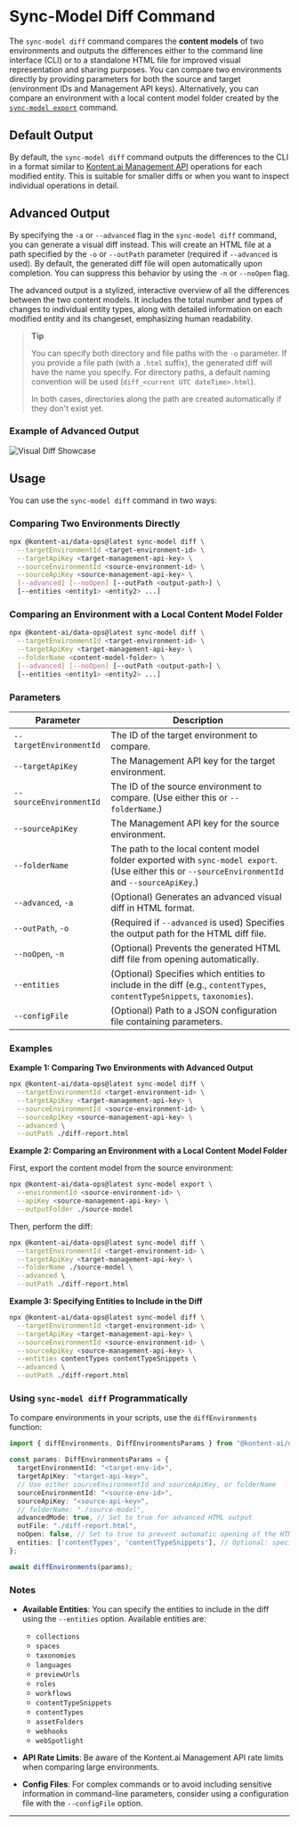 # Sync-Model Diff Command

The `sync-model diff` command compares the **content models** of two environments and outputs the differences either to the command line interface (CLI) or to a standalone HTML file for improved visual representation and sharing purposes. You can compare two environments directly by providing parameters for both the source and target (environment IDs and Management API keys). Alternatively, you can compare an environment with a local content model folder created by the [`sync-model export`](../export/README.md) command.

## Default Output

By default, the `sync-model diff` command outputs the differences to the CLI in a format similar to [Kontent.ai Management API](https://kontent.ai/learn/docs/apis/openapi/management-api-v2/) operations for each modified entity. This is suitable for smaller diffs or when you want to inspect individual operations in detail.

## Advanced Output

By specifying the `-a` or `--advanced` flag in the `sync-model diff` command, you can generate a visual diff instead. This will create an HTML file at a path specified by the `-o` or `--outPath` parameter (required if `--advanced` is used). By default, the generated diff file will open automatically upon completion. You can suppress this behavior by using the `-n` or `--noOpen` flag.

The advanced output is a stylized, interactive overview of all the differences between the two content models. It includes the total number and types of changes to individual entity types, along with detailed information on each modified entity and its changeset, emphasizing human readability.

> **Tip**
>
> You can specify both directory and file paths with the `-o` parameter. If you provide a file path (with a `.html` suffix), the generated diff will have the name you specify. For directory paths, a default naming convention will be used (`diff_<current UTC dateTime>.html`).
>
> In both cases, directories along the path are created automatically if they don't exist yet.

### Example of Advanced Output

![Visual Diff Showcase](https://github.com/kontent-ai/data-ops/assets/52500882/4c85b987-3343-4bad-bd34-1888c506397d)

## Usage

You can use the `sync-model diff` command in two ways:

### Comparing Two Environments Directly

```bash
npx @kontent-ai/data-ops@latest sync-model diff \
  --targetEnvironmentId <target-environment-id> \
  --targetApiKey <target-management-api-key> \
  --sourceEnvironmentId <source-environment-id> \
  --sourceApiKey <source-management-api-key> \
  [--advanced] [--noOpen] [--outPath <output-path>] \
  [--entities <entity1> <entity2> ...]
```

### Comparing an Environment with a Local Content Model Folder

```bash
npx @kontent-ai/data-ops@latest sync-model diff \
  --targetEnvironmentId <target-environment-id> \
  --targetApiKey <target-management-api-key> \
  --folderName <content-model-folder> \
  [--advanced] [--noOpen] [--outPath <output-path>] \
  [--entities <entity1> <entity2> ...]
```

### Parameters

| Parameter               | Description                                                                                                                                                                |
|-------------------------|----------------------------------------------------------------------------------------------------------------------------------------------------------------------------|
| `--targetEnvironmentId` | The ID of the target environment to compare.                                                                                                                               |
| `--targetApiKey`        | The Management API key for the target environment.                                                                                                                         |
| `--sourceEnvironmentId` | The ID of the source environment to compare. (Use either this or `--folderName`.)                                                                                          |
| `--sourceApiKey`        | The Management API key for the source environment.                                                                                                                         |
| `--folderName`          | The path to the local content model folder exported with `sync-model export`. (Use either this or `--sourceEnvironmentId` and `--sourceApiKey`.)                            |
| `--advanced`, `-a`      | (Optional) Generates an advanced visual diff in HTML format.                                                                                                               |
| `--outPath`, `-o`       | (Required if `--advanced` is used) Specifies the output path for the HTML diff file.                                                                                       |
| `--noOpen`, `-n`        | (Optional) Prevents the generated HTML diff file from opening automatically.                                                                                               |
| `--entities`            | (Optional) Specifies which entities to include in the diff (e.g., `contentTypes`, `contentTypeSnippets`, `taxonomies`).                                                     |
| `--configFile`          | (Optional) Path to a JSON configuration file containing parameters.                                                                                                        |

### Examples

**Example 1: Comparing Two Environments with Advanced Output**

```bash
npx @kontent-ai/data-ops@latest sync-model diff \
  --targetEnvironmentId <target-environment-id> \
  --targetApiKey <target-management-api-key> \
  --sourceEnvironmentId <source-environment-id> \
  --sourceApiKey <source-management-api-key> \
  --advanced \
  --outPath ./diff-report.html
```

**Example 2: Comparing an Environment with a Local Content Model Folder**

First, export the content model from the source environment:

```bash
npx @kontent-ai/data-ops@latest sync-model export \
  --environmentId <source-environment-id> \
  --apiKey <source-management-api-key> \
  --outputFolder ./source-model
```

Then, perform the diff:

```bash
npx @kontent-ai/data-ops@latest sync-model diff \
  --targetEnvironmentId <target-environment-id> \
  --targetApiKey <target-management-api-key> \
  --folderName ./source-model \
  --advanced \
  --outPath ./diff-report.html
```

**Example 3: Specifying Entities to Include in the Diff**

```bash
npx @kontent-ai/data-ops@latest sync-model diff \
  --targetEnvironmentId <target-environment-id> \
  --targetApiKey <target-management-api-key> \
  --sourceEnvironmentId <source-environment-id> \
  --sourceApiKey <source-management-api-key> \
  --entities contentTypes contentTypeSnippets \
  --advanced \
  --outPath ./diff-report.html
```

### Using `sync-model diff` Programmatically

To compare environments in your scripts, use the `diffEnvironments` function:

```typescript
import { diffEnvironments, DiffEnvironmentsParams } from "@kontent-ai/data-ops";

const params: DiffEnvironmentsParams = {
  targetEnvironmentId: "<target-env-id>",
  targetApiKey: "<target-api-key>",
  // Use either sourceEnvironmentId and sourceApiKey, or folderName
  sourceEnvironmentId: "<source-env-id>",
  sourceApiKey: "<source-api-key>",
  // folderName: "./source-model",
  advancedMode: true, // Set to true for advanced HTML output
  outFile: "./diff-report.html",
  noOpen: false, // Set to true to prevent automatic opening of the HTML file
  entities: ['contentTypes', 'contentTypeSnippets'], // Optional: specify entities to include
};

await diffEnvironments(params);
```

### Notes

- **Available Entities**: You can specify the entities to include in the diff using the `--entities` option. Available entities are:

  - `collections`
  - `spaces`
  - `taxonomies`
  - `languages`
  - `previewUrls`
  - `roles`
  - `workflows`
  - `contentTypeSnippets`
  - `contentTypes`
  - `assetFolders`
  - `webhooks`
  - `webSpotlight`



- **API Rate Limits**: Be aware of the Kontent.ai Management API rate limits when comparing large environments.

- **Config Files**: For complex commands or to avoid including sensitive information in command-line parameters, consider using a configuration file with the `--configFile` option.

---